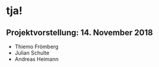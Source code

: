 # tja!
## Projektvorstellung: 14. November 2018
* Thiemo Frömberg
* Julian Schulte
* Andreas Heimann
